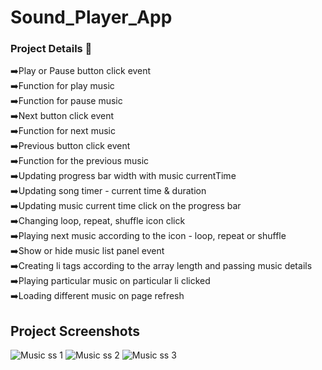 # Sound_Player_App

### Project Details 💙

➡️Play or Pause button click event<br>
➡️Function for play music<br>
➡️Function for pause music<br>
➡️Next button click event<br>
➡️Function for next music<br>
➡️Previous button click event<br>
➡️Function for the previous music<br>
➡️Updating progress bar width with music currentTime<br>
➡️Updating song timer - current time & duration<br>
➡️Updating music current time click on the progress bar<br>
➡️Changing loop, repeat, shuffle icon click<br>
➡️Playing next music according to the icon - loop, repeat or shuffle<br>
➡️Show or hide music list panel event<br>
➡️Creating li tags according to the array length and passing music details<br>
➡️Playing particular music on particular li clicked<br>
➡️Loading different music on page refresh<br>



## Project Screenshots 
![Music ss 1](https://user-images.githubusercontent.com/65807708/181522524-a1e6df3b-8db1-4551-bce0-420b6861cf8b.png)
![Music ss 2](https://user-images.githubusercontent.com/65807708/181522542-e4f3189d-2021-4dd3-b52e-4a82ff5b881d.png)
![Music ss 3](https://user-images.githubusercontent.com/65807708/181522555-3d6420cd-7194-46e0-a732-fea41ed6b654.png)



